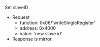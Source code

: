 Set slaveID
- Request
  - function: 0x06/'writeSingleRegister'
  - address: 0x4000
  - value: 'new slave id'
- Response is mirror.